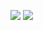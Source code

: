 [![](https://gitlab.com/pl.rachuna-net/containers/python/-/badges/release.svg)](https://gitlab.com/pl.rachuna-net/containers/python/-/releases)
[![](https://gitlab.com/pl.rachuna-net/containers/python/badges/main/pipeline.svg)](https://gitlab.com/pl.rachuna-net/containers/python/-/commits/main)
